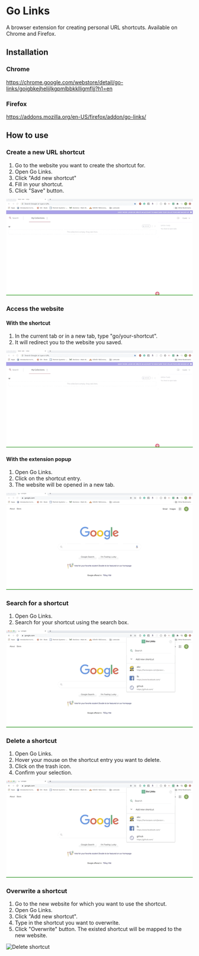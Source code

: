 # Go Links
A browser extension for creating personal URL shortcuts. Available on Chrome and Firefox.

## Installation

### Chrome

https://chrome.google.com/webstore/detail/go-links/gojgbkejhelijlkgpmlbbkklljgmfljj?h1=en

### Firefox

https://addons.mozilla.org/en-US/firefox/addon/go-links/

## How to use

### Create a new URL shortcut
1. Go to the website you want to create the shortcut for.
2. Open Go Links.
3. Click "Add new shortcut"
4. Fill in your shortcut.
5. Click "Save" button.

![Add shortcut](demo/add_shortcut.gif)


### Access the website

#### With the shortcut
1. In the current tab or in a new tab, type "go/your-shortcut".
2. It will redirect you to the website you saved.

![Access via shortcut](demo/via_shortcut.gif)


#### With the extension popup
1. Open Go Links.
2. Click on the shortcut entry.
3. The website will be opened in a new tab.

![Access via popup](demo/via_popup.gif)

### Search for a shortcut
1. Open Go Links.
2. Search for your shortcut using the search box.

![Search example](demo/search.gif)

### Delete a shortcut
1. Open Go Links.
2. Hover your mouse on the shortcut entry you want to delete.
3. Click on the trash icon.
4. Confirm your selection.

![Delete shortcut](demo/delete_shortcut.gif)

### Overwrite a shortcut
1. Go to the new website for which you want to use the shortcut.
2. Open Go Links.
3. Click "Add new shortcut".
4. Type in the shortcut you want to overwrite.
5. Click "Overwrite" button. The existed shortcut will be mapped to the new website.

![Delete shortcut](demo/overwrite.gif)
